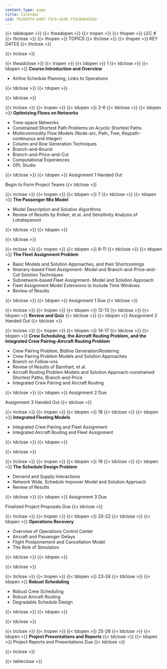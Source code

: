 ```yaml
---
content_type: page
title: Calendar
uid: fb2043f4-646f-f4c9-a5d9-f7dc806452b2
---
```


{{< tableopen >}}
{{< theadopen >}}
{{< tropen >}}
{{< thopen >}}
LEC #
{{< thclose >}}
{{< thopen >}}
TOPICS
{{< thclose >}}
{{< thopen >}}
KEY DATES
{{< thclose >}}

{{< trclose >}}

{{< theadclose >}}
{{< tropen >}}
{{< tdopen >}}
1
{{< tdclose >}}
{{< tdopen >}}
**Course Introduction and Overview**

*   Airline Schedule Planning, Links to Operations


{{< tdclose >}}
{{< tdopen >}}

{{< tdclose >}}

{{< trclose >}}
{{< tropen >}}
{{< tdopen >}}
2-6
{{< tdclose >}}
{{< tdopen >}}
**Optimizing Flows on Networks**

*   Time-space Networks
*   Constrained Shortest Path Problems on Acyclic Shortest Paths
*   Multicommodity Flow Models (Node-arc, Path, Tree, Keypath-continuous and Integer)
*   Column and Row Generation Techniques
*   Branch-and-Bound
*   Branch-and-Price-and-Cut
*   Computational Experiences
*   OPL Studio


{{< tdclose >}}
{{< tdopen >}}
Assignment 1 Handed Out  
  
Begin to Form Project Teams
{{< tdclose >}}

{{< trclose >}}
{{< tropen >}}
{{< tdopen >}}
7
{{< tdclose >}}
{{< tdopen >}}
**The Passenger Mix Model**

*   Model Description and Solution Algorithms
*   Review of Results by Kniker, et al. and Sensitivity Analysis of Lohatepanont


{{< tdclose >}}
{{< tdopen >}}

{{< tdclose >}}

{{< trclose >}}
{{< tropen >}}
{{< tdopen >}}
8-11
{{< tdclose >}}
{{< tdopen >}}
**The Fleet Assignment Problem**

*   Basic Models and Solution Approaches, and their Shortcomings
*   Itinerary-based Fleet Assignment- Model and Branch-and-Price-and-Cut Solution Techniques
*   Subnetwork-based Fleet Assignment- Model and Solution Approach
*   Fleet Assignment Model Extensions to Include Time Windows
*   Review of Results


{{< tdclose >}}
{{< tdopen >}}
Assignment 1 Due
{{< tdclose >}}

{{< trclose >}}
{{< tropen >}}
{{< tdopen >}}
12-13
{{< tdclose >}}
{{< tdopen >}}
**Review and Quiz**
{{< tdclose >}}
{{< tdopen >}}
Assignment 2 Handed Out
{{< tdclose >}}

{{< trclose >}}
{{< tropen >}}
{{< tdopen >}}
14-17
{{< tdclose >}}
{{< tdopen >}}
**Crew Scheduling, the Aircraft Routing Problem, and the Integrated Crew Pairing-Aircraft Routing Problem**

*   Crew Pairing Problem, Bidline Generation/Rostering
*   Crew Pairing Problem Models and Solution Approaches
*   Branch on Follow-ons
*   Review of Results of Barnhart, et al.
*   Aircraft Routing Problem Models and Solution Approach-constrained Shortest Paths, Branch-and-Price
*   Integrated Crew Pairing and Aircraft Routing


{{< tdclose >}}
{{< tdopen >}}
Assignment 2 Due  
  
Assignment 3 Handed Out
{{< tdclose >}}

{{< trclose >}}
{{< tropen >}}
{{< tdopen >}}
18
{{< tdclose >}}
{{< tdopen >}}
**Integrated Fleeting Models**

*   Integrated Crew Pairing and Fleet Assignment
*   Integrated Aircraft Routing and Fleet Assignment


{{< tdclose >}}
{{< tdopen >}}

{{< tdclose >}}

{{< trclose >}}
{{< tropen >}}
{{< tdopen >}}
19
{{< tdclose >}}
{{< tdopen >}}
**The Schedule Design Problem**

*   Demand and Supply Interactions
*   Network Wide, Schedule Improver Model and Solution Approach
*   Review of Results


{{< tdclose >}}
{{< tdopen >}}
Assignment 3 Due  
  
Finalized Project Proposals Due
{{< tdclose >}}

{{< trclose >}}
{{< tropen >}}
{{< tdopen >}}
20-22
{{< tdclose >}}
{{< tdopen >}}
**Operations Recovery**

*   Overview of Operations Control Center
*   Aircraft and Passenger Delays
*   Flight Postponement and Cancellation Model
*   The Role of Simulation


{{< tdclose >}}
{{< tdopen >}}

{{< tdclose >}}

{{< trclose >}}
{{< tropen >}}
{{< tdopen >}}
23-24
{{< tdclose >}}
{{< tdopen >}}
**Robust Scheduling**

*   Robust Crew Scheduling
*   Robust Aircraft Routing
*   Degradable Schedule Design


{{< tdclose >}}
{{< tdopen >}}

{{< tdclose >}}

{{< trclose >}}
{{< tropen >}}
{{< tdopen >}}
25-26
{{< tdclose >}}
{{< tdopen >}}
**Project Presentations and Reports**
{{< tdclose >}}
{{< tdopen >}}
Project Reports and Presentations Due
{{< tdclose >}}

{{< trclose >}}

{{< tableclose >}}
